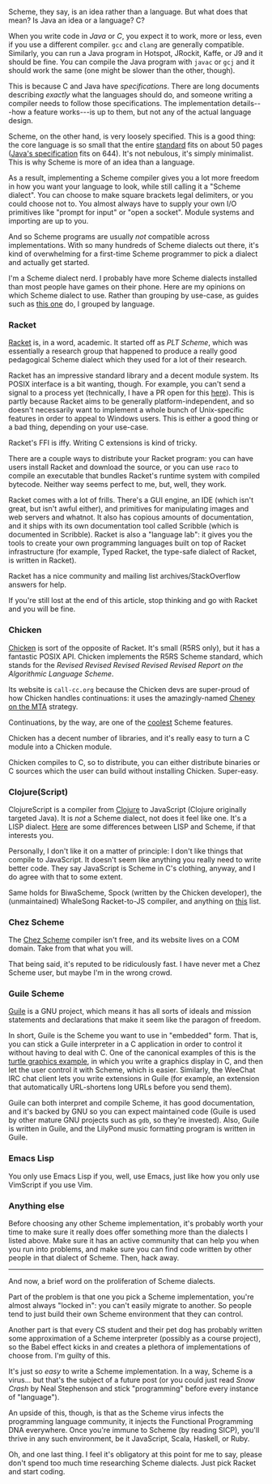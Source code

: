 Scheme, they say, is an idea rather than a language. But what does that mean?
Is Java an idea or a language? C?

When you write code in *Java* or *C*, you expect it to work, more or less, even
if you use a different compiler. `gcc` and `clang` are generally compatible.
Similarly, you can run a Java program in Hotspot, JRockit, Kaffe, or J9 and it
should be fine. You can compile the Java program with `javac` or `gcj` and it
should work the same (one might be slower than the other, though).

This is because C and Java have *specifications*. There are long documents
describing *exactly* what the languages should do, and someone writing a
compiler needs to follow those specifications. The implementation details---how
a feature works---is up to them, but not any of the actual language design.

Scheme, on the other hand, is very loosely specified. This is a good thing: the
core language is so small that the entire
[standard](http://www.schemers.org/Documents/Standards/R5RS/r5rs.pdf) fits on
about 50 pages ([Java's
specification](https://docs.oracle.com/javase/specs/jls/se7/jls7.pdf) fits on
644). It's not nebulous, it's simply minimalist. This is why Scheme is more of
an idea than a language.

As a result, implementing a Scheme compiler gives you a lot more freedom in how
you want your language to look, while still calling it a "Scheme dialect". You
can choose to make square brackets legal delimiters, or you could choose not
to. You almost always have to supply your own I/O primitives like "prompt for
input" or "open a socket".  Module systems and importing are up to you.

And so Scheme programs are usually *not* compatible across implementations.
With so many hundreds of Scheme dialects out there, it's kind of overwhelming
for a first-time Scheme programmer to pick a dialect and actually get started.

I'm a Scheme dialect nerd. I probably have more Scheme dialects installed than
most people have games on their phone. Here are my opinions on which Scheme
dialect to use. Rather than grouping by use-case, as guides such as [this
one](https://wingolog.org/archives/2013/01/07/an-opinionated-guide-to-scheme-implementations)
do, I grouped by language.

### Racket

[Racket](http://racket-lang.org) is, in a word, academic. It started off as
*PLT Scheme*, which was essentially a research group that happened to produce a
really good pedagogical Scheme dialect which they used for a lot of their
research.

Racket has an impressive standard library and a decent module system. Its POSIX
interface is a bit wanting, though. For example, you can't send a signal to a
process yet (technically, I have a PR open for this
[here](https://github.com/racket/racket/pull/961)). This is partly because
Racket aims to be generally platform-independent, and so doesn't necessarily
want to implement a whole bunch of Unix-specific features in order to appeal to
Windows users. This is either a good thing or a bad thing, depending on your
use-case.

Racket's FFI is iffy. Writing C extensions is kind of tricky.

There are a couple ways to distribute your Racket program: you can have users
install Racket and download the source, or you can use `raco` to compile an
executable that bundles Racket's runtime system with compiled bytecode. Neither
way seems perfect to me, but, well, they work.

Racket comes with a lot of frills. There's a GUI engine, an IDE (which isn't
great, but isn't awful either), and primitives for manipulating images and web
servers and whatnot. It also has copious amounts of documentation, and it ships
with its own documentation tool called Scribble (which is documented in
Scribble). Racket is also a "language lab": it gives you the tools to create
your own programming languages built on top of Racket infrastructure (for
example, Typed Racket, the type-safe dialect of Racket, is written in Racket).

Racket has a nice community and mailing list archives/StackOverflow answers for
help.

If you're still lost at the end of this article, stop thinking and go with
Racket and you will be fine.

### Chicken

[Chicken](http://call-cc.org) is sort of the opposite of Racket. It's small
(R5RS only), but it has a fantastic POSIX API. Chicken implements the R5RS
Scheme standard, which stands for the *Revised Revised Revised Revised Revised
Report on the Algorithmic Language Scheme*.

Its website is `call-cc.org` because the Chicken devs are super-proud of how
Chicken handles continuations: it uses the amazingly-named [Cheney on the
MTA](http://www.pipeline.com/~hbaker1/CheneyMTA.html) strategy.

Continuations, by the way, are one of the
[coolest](http://matt.might.net/articles/programming-with-continuations--exceptions-backtracking-search-threads-generators-coroutines/)
Scheme features.

Chicken has a decent number of libraries, and it's really easy to turn a C
module into a Chicken module.

Chicken compiles to C, so to distribute, you can either distribute binaries or
C sources which the user can build without installing Chicken. Super-easy.

### Clojure(Script)

ClojureScript is a compiler from [Clojure](http://clojure.org) to JavaScript
(Clojure originally targeted Java). It is *not* a Scheme dialect, not does it
feel like one. It's a LISP dialect.
[Here](http://c2.com/cgi/wiki?LispSchemeDifferences) are some differences
between LISP and Scheme, if that interests you.

Personally, I don't like it on a matter of principle: I don't like things that
compile to JavaScript. It doesn't seem like anything you really need to write
better code. They say JavaScript is Scheme in C's clothing, anyway, and I do
agree with that to some extent.

Same holds for BiwaScheme, Spock (written by the Chicken developer), the
(unmaintained) WhaleSong Racket-to-JS compiler, and anything on
[this](https://github.com/jashkenas/coffeescript/wiki/List-of-languages-that-compile-to-JS#lisp-scheme)
list.

### Chez Scheme

The [Chez Scheme](http://www.scheme.com) compiler isn't free, and its website
lives on a COM domain. Take from that what you will.

That being said, it's reputed to be ridiculously fast. I have never met a Chez
Scheme user, but maybe I'm in the wrong crowd.

### Guile Scheme

[Guile](http://www.gnu.org/software/guile/) is a GNU project, which means it
has all sorts of ideals and mission statements and declarations that make it
seem like the paragon of freedom.

In short, Guile is the Scheme you want to use in "embedded" form. That is, you
can stick a Guile interpreter in a C application in order to control it without
having to deal with C. One of the canonical examples of this is the [turtle
graphics
example](http://www.gnu.org/software/guile/docs/guile-tut/tutorial.html), in
which you write a graphics display in C, and then let the user control it with
Scheme, which is easier. Similarly, the WeeChat IRC chat client lets you write
extensions in Guile (for example, an extension that automatically URL-shortens
long URLs before you send them).

Guile can both interpret and compile Scheme, it has good documentation, and
it's backed by GNU so you can expect maintained code (Guile is used by other
mature GNU projects such as `gdb`, so they're invested). Also, Guile is written
in Guile, and the LilyPond music formatting program is written in Guile.

### Emacs Lisp

You only use Emacs Lisp if you, well, use Emacs, just like how you only use
VimScript if you use Vim.

### Anything else

Before choosing any other Scheme implementation, it's probably worth your time
to make sure it really does offer something more than the dialects I listed
above. Make sure it has an active community that can help you when you run
into problems, and make sure you can find code written by other people in that
dialect of Scheme. Then, hack away.

---

And now, a brief word on the proliferation of Scheme dialects.

Part of the problem is that one you pick a Scheme implementation, you're almost
always "locked in": you can't easily migrate to another. So people tend to just
build their own Scheme environment that they can control.

Another part is that every CS student and their pet dog has probably written
some approximation of a Scheme interpreter (possibly as a course project), so
the Babel effect kicks in and creates a plethora of implementations of choose
from. I'm guilty of this.

It's just so *easy* to write a Scheme implementation. In a way, Scheme is a
virus... but that's the subject of a future post (or you could just read *Snow
Crash* by Neal Stephenson and stick "programming" before every instance of
"language").

An upside of this, though, is that as the Scheme virus infects the programming
language community, it injects the Functional Programming DNA everywhere. Once
you're immune to Scheme (by reading SICP), you'll thrive in any such
environment, be it JavaScript, Scala, Haskell, or Ruby.

Oh, and one last thing. I feel it's obligatory at this point for me to say,
please don't spend too much time researching Scheme dialects. Just pick Racket
and start coding.
